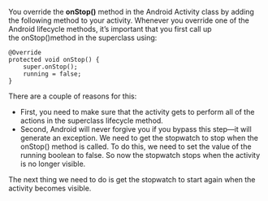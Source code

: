 You override the **onStop()** method in the Android Activity class by adding the following method to your activity. Whenever you override one of the Android lifecycle methods, it’s important that you first call up the onStop()method in the superclass using: 
```
@Override    
protected void onStop() {        	
	super.onStop();        
	running = false;    
}
```

There are a couple of reasons for this:  
- First, you need to make sure that the activity gets to perform all of the actions in the superclass lifecycle method. 
- Second, Android will never forgive you if you bypass this step—it will generate an exception. We need to get the stopwatch to stop when the onStop() method is called. To do this, we need to set the value of the running boolean to false. So now the stopwatch stops when the activity is no longer visible. 

The next thing we need to do is get the stopwatch to start again when the activity becomes visible.
